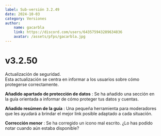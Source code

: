 ```yaml
---
label: Sub-versión 3.2.49
date: 2024-10-03
category: Versiones
author:
    name: gacarbla
    link: https://discord.com/users/643575943289634836
    avatar: /assets/pfps/gacarbla.jpg
---
```


# v3.2.50
Actualización de seguridad.<br>
Esta actualización se centra en informar a los usuarios sobre cómo protegerse correctamente.

**Añadido apartado de protección de datos**
:   Se ha añadido una sección en la guía orientada a informar de cómo proteger tus datos y cuentas.

**Añadido resúmen de la guía**
:   Una pequeña herramienta para moderadores que les ayudará a brindar el mejor link posible adaptado a cada situación.

**Corrección menor**
:   Se ha corregido un icono mal escrito. ¿Lo has podido notar cuando aún estaba disponible?